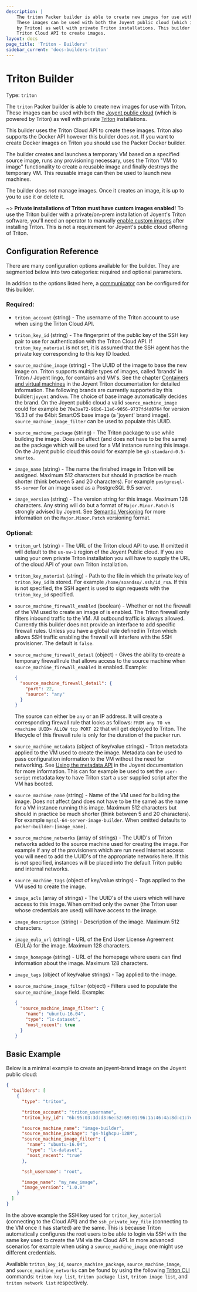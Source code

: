 ```yaml
---
description: |
    The triton Packer builder is able to create new images for use with Triton.
    These images can be used with both the Joyent public cloud (which is powered
    by Triton) as well with private Triton installations. This builder uses the
    Triton Cloud API to create images.
layout: docs
page_title: 'Triton - Builders'
sidebar_current: 'docs-builders-triton'
---
```


# Triton Builder

Type: `triton`

The `triton` Packer builder is able to create new images for use with Triton.
These images can be used with both the [Joyent public
cloud](https://www.joyent.com/) (which is powered by Triton) as well with
private [Triton](https://github.com/joyent/triton) installations.

This builder uses the Triton Cloud API to create these images. Triton also
supports the Docker API however this builder does *not*. If you want to create
Docker images on Triton you should use the Packer Docker builder.

The builder creates and launches a temporary VM based on a specified source
image, runs any provisioning necessary, uses the Triton "VM to image"
functionality to create a reusable image and finally destroys the temporary VM.
This reusable image can then be used to launch new machines.

The builder does *not* manage images. Once it creates an image, it is up to you
to use it or delete it.

~&gt; **Private installations of Triton must have custom images enabled!** To use
the Triton builder with a private/on-prem installation of Joyent's Triton
software, you'll need an operator to manually
[enable custom images](https://docs.joyent.com/private-cloud/install/image-management)
after installing Triton. This is not a requirement for Joyent's public cloud
offering of Triton.

## Configuration Reference

There are many configuration options available for the builder. They are
segmented below into two categories: required and optional parameters.

In addition to the options listed here, a
[communicator](/docs/templates/communicator.html) can be configured for this
builder.

### Required:

-   `triton_account` (string) - The username of the Triton account to use when
    using the Triton Cloud API.
-   `triton_key_id` (string) - The fingerprint of the public key of the SSH key
    pair to use for authentication with the Triton Cloud API. If
    `triton_key_material` is not set, it is assumed that the SSH agent has the
    private key corresponding to this key ID loaded.

-   `source_machine_image` (string) - The UUID of the image to base the new
    image on. Triton supports multiple types of images, called 'brands' in
    Triton / Joyent lingo, for contains and VM's. See the chapter [Containers
    and virtual machines](https://docs.joyent.com/public-cloud/instances) in the
    Joyent Triton documentation for detailed information. The following brands
    are currently supported by this builder:`joyent` and`kvm`. The choice of
    base image automatically decides the brand. On the Joyent public cloud a
    valid `source_machine_image` could for example be
    `70e3ae72-96b6-11e6-9056-9737fd4d0764` for version 16.3.1 of the 64bit
    SmartOS base image (a 'joyent' brand image). `source_machine_image_filter` can
    be used to populate this UUID.

-   `source_machine_package` (string) - The Triton package to use while building
    the image. Does not affect (and does not have to be the same) as the package
    which will be used for a VM instance running this image. On the Joyent
    public cloud this could for example be `g3-standard-0.5-smartos`.

-   `image_name` (string) - The name the finished image in Triton will be
    assigned. Maximum 512 characters but should in practice be much shorter
    (think between 5 and 20 characters). For example `postgresql-95-server` for
    an image used as a PostgreSQL 9.5 server.
-   `image_version` (string) - The version string for this image. Maximum 128
    characters. Any string will do but a format of `Major.Minor.Patch` is
    strongly advised by Joyent. See [Semantic Versioning](http://semver.org/)
    for more information on the `Major.Minor.Patch` versioning format.

### Optional:

-   `triton_url` (string) - The URL of the Triton cloud API to use. If omitted
    it will default to the `us-sw-1` region of the Joyent Public cloud. If
    you are using your own private Triton installation you will have to supply
    the URL of the cloud API of your own Triton installation.

-   `triton_key_material` (string) - Path to the file in which the private key
    of `triton_key_id` is stored. For example `/home/soandso/.ssh/id_rsa`. If
    this is not specified, the SSH agent is used to sign requests with the
    `triton_key_id` specified.

-   `source_machine_firewall_enabled` (boolean) - Whether or not the firewall of
    the VM used to create an image of is enabled. The Triton firewall only
    filters inbound traffic to the VM. All outbound traffic is always allowed.
    Currently this builder does not provide an interface to add specific
    firewall rules. Unless you have a global rule defined in Triton which allows
    SSH traffic enabling the firewall will interfere with the SSH provisioner.
    The default is `false`.
    
-   `source_machine_firewall_detail` (object) - Gives the ability to create a temporary
    firewall rule that allows access to the source machine when `source_machine_firewall_enabled`
    is enabled. Example:
    
    ```json
    {
      "source_machine_firewall_detail": {
        "port": 22,
        "source": "any"
      }
    }
    ```
    The source can either be `any` or an IP address. It will create a corresponding
    firewall rule that looks as follows:
    `FROM any TO vm <machine UUID> ALLOW tcp PORT 22` that will
    get deployed to Triton. The lifecycle of this firewall rule is only for the
    duration of the packer run.
-   `source_machine_metadata` (object of key/value strings) - Triton metadata
    applied to the VM used to create the image. Metadata can be used to pass
    configuration information to the VM without the need for networking. See
    [Using the metadata
    API](https://docs.joyent.com/private-cloud/instances/using-mdata) in the
    Joyent documentation for more information. This can for example be used to
    set the `user-script` metadata key to have Triton start a user supplied
    script after the VM has booted.
-   `source_machine_name` (string) - Name of the VM used for building the image.
    Does not affect (and does not have to be the same) as the name for a VM
    instance running this image. Maximum 512 characters but should in practice
    be much shorter (think between 5 and 20 characters). For example
    `mysql-64-server-image-builder`. When omitted defaults to
    `packer-builder-[image_name]`.
-   `source_machine_networks` (array of strings) - The UUID's of Triton networks
    added to the source machine used for creating the image. For example if any
    of the provisioners which are run need Internet access you will need to add
    the UUID's of the appropriate networks here. If this is not specified,
    instances will be placed into the default Triton public and internal
    networks.
-   `source_machine_tags` (object of key/value strings) - Tags applied to the VM
    used to create the image.

-   `image_acls` (array of strings) - The UUID's of the users which will have
    access to this image. When omitted only the owner (the Triton user whose
    credentials are used) will have access to the image.
-   `image_description` (string) - Description of the image. Maximum 512
    characters.
-   `image_eula_url` (string) - URL of the End User License Agreement (EULA) for
    the image. Maximum 128 characters.
-   `image_homepage` (string) - URL of the homepage where users can find
    information about the image. Maximum 128 characters.
-   `image_tags` (object of key/value strings) - Tag applied to the image.

-   `source_machine_image_filter` (object) - Filters used to populate the `source_machine_image` field.
    Example:

    ``` json
    {
      "source_machine_image_filter": {
        "name": "ubuntu-16.04",
        "type": "lx-dataset",
        "most_recent": true
      }
    }
    ```

## Basic Example

Below is a minimal example to create an joyent-brand image on the Joyent public
cloud:

``` json
{
  "builders": [
    {
      "type": "triton",

      "triton_account": "triton_username",
      "triton_key_id": "6b:95:03:3d:d3:6e:52:69:01:96:1a:46:4a:8d:c1:7e",

      "source_machine_name": "image-builder",
      "source_machine_package": "g4-highcpu-128M",
      "source_machine_image_filter": {
        "name": "ubuntu-16.04",
        "type": "lx-dataset",
        "most_recent": "true"
      },

      "ssh_username": "root",

      "image_name": "my_new_image",
      "image_version": "1.0.0"
    }
  ]
}
```

In the above example the SSH key used for `triton_key_material` (connecting to
the Cloud API) and the `ssh_private_key_file` (connecting to the VM once it has
started) are the same. This is because Triton automatically configures the root
users to be able to login via SSH with the same key used to create the VM via
the Cloud API. In more advanced scenarios for example when using a
`source_machine_image` one might use different credentials.

Available `triton_key_id`, `source_machine_package`, `source_machine_image`, and
`source_machine_networks` can be found by using the following
[Triton CLI](https://docs.joyent.com/public-cloud/api-access/cloudapi)
commands: `triton key list`, `triton package list`, `triton image list`, and
`triton network list` respectively.
